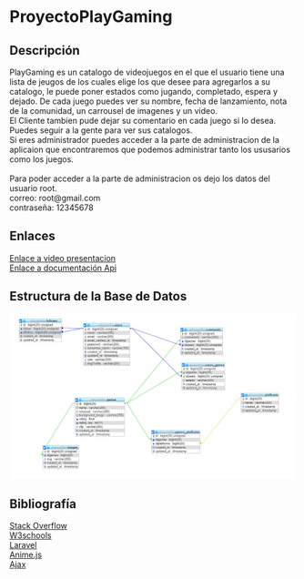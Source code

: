 # ProyectoPlayGaming
<h2>Descripción</h2>
PlayGaming es un catalogo de videojuegos en el que el usuario tiene una lista de jeugos de los cuales elige los que desee para agregarlos a su catalogo, le puede poner estados como jugando, completado, espera y dejado. De cada juego puedes ver su nombre, fecha de lanzamiento, nota de la comunidad, un carrousel de imagenes y un video.<br>
El Cliente tambien pude dejar su comentario en cada juego si lo desea.<br>
Puedes seguir a la gente para ver sus catalogos.<br>
Si eres administrador puedes acceder a la parte de administracion de la aplicaion que encontraremos que podemos administrar tanto los ususarios como los juegos.
<br> <br>
Para poder acceder a la parte de administracion os dejo los datos del usuario root.
<br>
correo: root@gmail.com <br>
contraseña: 12345678

<h2>Enlaces</h2>

<a href="https://www.youtube.com/watch?v=tVkEFsbu-Tw">Enlace a video presentacion</a> <br>
<a href="https://documenter.getpostman.com/view/11639083/SzzgBzkM">Enlace a documentación Api </a>

<h2>Estructura de la Base de Datos</h2>
<img src="https://github.com/samuelvalverde28/ProyectoPlayGaming/blob/master/Anexo/Dise%C3%B1oER.PNG" alt="iamgen estructura">

<h2>Bibliografía</h2>
<a href="https://stackoverflow.com/">Stack Overflow</a> <br>
<a href="https://www.w3schools.com/">W3schools</a> <br>
<a href="https://laravel.com/">Laravel</a> <br>
<a href="https://animejs.com/">Anime.js</a> <br>
<a href="https://api.jquery.com/jquery.ajax/">Ajax</a> <br>
